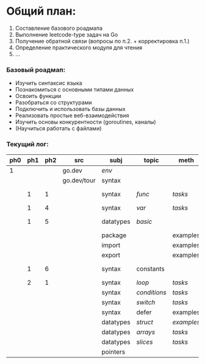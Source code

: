 # Общий план:
1. Составление базового роадмапа
2. Выполнение leetcode-type задач на Go
3. Получение обратной связи (вопросы по п.2. + корректировка п.1.)
4. Определение практического модуля для чтения
5. ...

### Базовый роадмап:
- Изучить синтаксис языка
- Познакомиться с основными типами данных
- Освоить функции
- Разобраться со структурами
- Подключить и использовать базы данных
- Реализовать простые веб-взаимодействия
- Изучить основы конкурентности (goroutines, каналы)
- (Научиться работать с файлами)

### Текущий лог:

| ph0 | ph1 | ph2 | src         | subj      | topic        | meth       | res      | link                                              |
| --- | --- | --- | ----------- | --------- | ------------ | ---------- | -------- | ------------------------------------------------- |
| 1   |     |     | go.dev      | *env*     |              |            | *ok*     |                                                   |
|     |     |     | go.dev/tour | syntax    |              |            |          |                                                   |
|     | 1   | 1   |             | syntax    | *func*       | *tasks*    | *ok* + ? | [1.3.](./tour/1_basics/3_func/main.go)            |
|     | 1   | 4   |             | syntax    | *var*        | *tasks*    | *ok*     |                                                   |
|     | 1   | 5   |             | datatypes | *basic*      |            | *ok* + ? | [1.5.](./tour/1_basics/5_basic_datatypes/main.go) |
|     |     |     |             | package   |              | examples   | ?        |                                                   |
|     |     |     |             | import    |              | examples   | ?        | [0.0](./tour/0_scratches/0_initial.md)            |
|     |     |     |             | export    |              | examples   | ?        |                                                   |
|     | 1   | 6   |             | syntax    | constants    |            | *ok* + ? | [1.6.](./tour/1_basics/6_const/main.go)           |
|     | 2   | 1   |             | syntax    | *loop*       | *tasks*    | *ok*     |                                                   |
|     |     |     |             | syntax    | *conditions* | *tasks*    | *ok*     |                                                   |
|     |     |     |             | syntax    | *switch*     | *tasks*    | *ok*     |                                                   |
|     |     |     |             | syntax    | defer        | examples   |          |                                                   |
|     |     |     |             | datatypes | *struct*     | *examples* | *ok*     |                                                   |
|     |     |     |             | datatypes | *arrays*     | *tasks*    | *ok*     |                                                   |
|     |     |     |             | datatypes | *slices*     | *tasks*    | *ok*     |                                                   |
|     |     |     |             | pointers  |              |            | ?        |                                                   |


